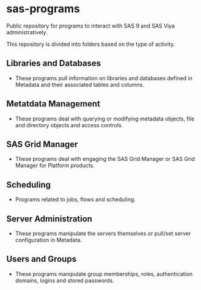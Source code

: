 # sas-programs
Public repository for programs to interact with SAS 9 and SAS Viya administratively.

This repository is divided into folders based on the type of activity.
## Libraries and Databases
- These programs pull information on libraries and databases defined in Metadata and their associated tables and columns.
## Metatdata Management
- These programs deal with querying or modifying metadata objects, file and directory objects and access controls.
## SAS Grid Manager
- These programs deal with engaging the SAS Grid Manager or SAS Grid Manager for Platform products.
## Scheduling
- Programs related to jobs, flows and scheduling.
## Server Administration
- These programs manipulate the servers themselves or pull/set server configuration in Metadata.
## Users and Groups
- These programs manipulate group memberships, roles, authentication domains, logins and stored passwords.